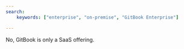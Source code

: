 ```yaml
---
search:
    keywords: ["enterprise", "on-premise", "GitBook Enterprise"]

---
```


No, GitBook is only a SaaS offering.
